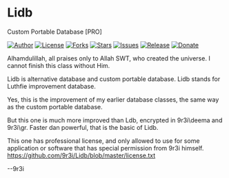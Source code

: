 # Lidb
Custom Portable Database [PRO]

[![Author](https://img.shields.io/badge/author-9r3i-lightgrey.svg)](https://github.com/9r3i)
[![License](https://img.shields.io/badge/license-9r3i_Professional_License-green.svg)](https://github.com/9r3i/Lidb/blob/master/license.txt)
[![Forks](https://img.shields.io/github/forks/9r3i/Lidb.svg)](https://github.com/9r3i/Lidb/network)
[![Stars](https://img.shields.io/github/stars/9r3i/Lidb.svg)](https://github.com/9r3i/Lidb/stargazers)
[![Issues](https://img.shields.io/github/issues/9r3i/Lidb.svg)](https://github.com/9r3i/Lidb/issues)
[![Release](https://img.shields.io/github/release/9r3i/Lidb.svg)](https://github.com/9r3i/Lidb/releases)
[![Donate](https://img.shields.io/badge/paypal-donate-yellowgreen.svg)](https://www.paypal.com/cgi-bin/webscr?cmd=_donations&business=5VLYA8SDV3CTG&lc=ID&item_name=Software%20Developer&currency_code=USD&bn=PP%2dDonationsBF%3abtn_donateCC_LG%2egif%3aNonHosted "Donate")

Alhamdulillah, all praises only to Allah SWT, who created the universe. I cannot finish this class without Him.

Lidb is alternative database and custom portable database. Lidb stands for Luthfie improvement database.

Yes, this is the improvement of my earlier database classes, the same way as the custom portable database.

But this one is much more improved than Ldb, encrypted in 9r3i\deema and 9r3i\gr.
Faster dan powerful, that is the basic of Lidb.

This one has professional license, and only allowed to use for some application or software that has special permission from 9r3i himself. https://github.com/9r3i/Lidb/blob/master/license.txt

--9r3i
